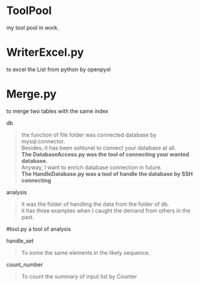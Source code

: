 # ToolPool
my tool pool in work.

# WriterExcel.py
to excel the List from python by openpyxl

# Merge.py
to merge two tables with the same index

db
>the function of file folder was connected database by mysql.connector.<br>
Besides, it has been sshtunel to connect your database at all.<br>
**The DatabaseAccess.py was the tool of connecting your wanted database.**<br>
Anyway, I want to enrich database connection in future.<br>
**The HandleDatabase.py was a tool of handle the database by SSH connecting**<br>

analysis
>it was the folder of handling the data from the folder of db.<br>
it has three examples when I caught the demand from others in the past.


#tool.py
a tool of analysis

handle_set
>To some the same elements in the likely sequence.<br>

count_number
>To count the summary of input list by Counter
